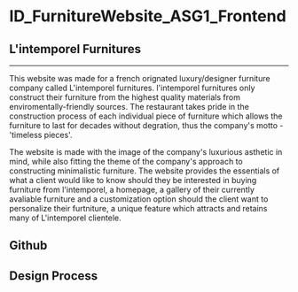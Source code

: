 # ID_FurnitureWebsite_ASG1_Frontend

## L'intemporel Furnitures
--------------------------
This website was made for a french orignated luxury/designer furniture company called L'intemporel furnitures. 
l'intemporel furnitures only construct their furniture from the highest quality materials from enviromentally-friendly sources.
The restaurant takes pride in the construction process of each individual piece of furniture which allows the furniture to last for decades 
without degration, thus the company's motto - 'timeless pieces'.

The website is made with the image of the company's luxurious asthetic in mind, while also fitting the theme of the company's approach
to constructing minimalistic furniture. 
The website provides the essentials of what a client would like to know should they be interested in buying furniture from l'intemporel,
a homepage, a gallery of their currently avaliable furniture and a customization option should the client want to personalize their furtniture, a unique feature 
which attracts and retains many of  L'intemporel clientele.

Github
------




Design Process
--------------




